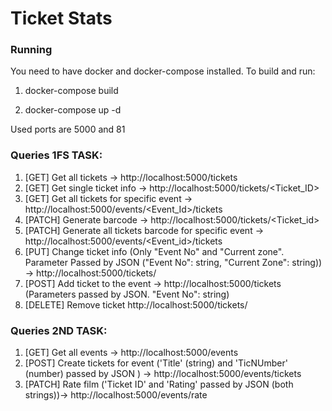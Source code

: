 # Ticket Stats

### Running
You need to have docker and docker-compose installed.
To build and run:

1. docker-compose build

2. docker-compose up -d

Used ports are 5000 and 81


### Queries 1FS TASK:
1. [GET] Get all tickets -> http://localhost:5000/tickets
2. [GET] Get single ticket info -> http://localhost:5000/tickets/<Ticket_ID>
2. [GET] Get all tickets for specific event -> http://localhost:5000/events/<Event_Id>/tickets
3. [PATCH] Generate barcode -> http://localhost:5000/tickets/<Ticket_id>
4. [PATCH] Generate all tickets barcode for specific event -> http://localhost:5000/events/<Event_id>/tickets
5. [PUT] Change ticket info (Only "Event No" and "Current zone". Parameter Passed by JSON ("Event No": string, "Current Zone": string)) -> http://localhost:5000/tickets/<ticketID>
6. [POST] Add ticket to the event -> http://localhost:5000/tickets (Parameters passed by JSON. "Event No": string)
7. [DELETE] Remove ticket http://localhost:5000/tickets/<ticketID>

### Queries 2ND TASK:
1. [GET] Get all events -> http://localhost:5000/events
2. [POST] Create tickets for event ('Title' (string) and 'TicNUmber' (number) passed by JSON ) -> http://localhost:5000/events/tickets
3. [PATCH] Rate film  ('Ticket ID' and 'Rating' passed by JSON (both strings))-> http://localhost:5000/events/rate

